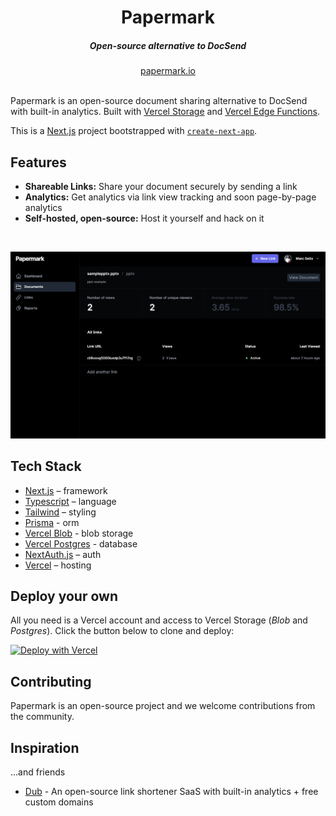 <div align="center">
    <h1 align="center">Papermark</h1>
    <h5>Open-source alternative to DocSend</h5>
</div>

<div align="center">
  <a href="https://papermark.io">papermark.io</a>
</div>
<br/>

Papermark is an open-source document sharing alternative to DocSend with built-in analytics. Built with [Vercel Storage](http://vercel.com/storage) and [Vercel Edge Functions](http://vercel.com/edge).

This is a [Next.js](https://nextjs.org/) project bootstrapped with [`create-next-app`](https://github.com/vercel/next.js/tree/canary/packages/create-next-app).

## Features

- **Shareable Links:** Share your document securely by sending a link
- **Analytics:** Get analytics via link view tracking and soon page-by-page analytics
- **Self-hosted, open-source:** Host it yourself and hack on it

<br/>

![](public/papermark.png)

## Tech Stack

- [Next.js](https://nextjs.org/) – framework
- [Typescript](https://www.typescriptlang.org/) – language
- [Tailwind](https://tailwindcss.com/) – styling
- [Prisma](https://prisma.io) - orm
- [Vercel Blob](https://vercel.com/storage/blob) - blob storage
- [Vercel Postgres](https://vercel.com/storage/postgres) - database
- [NextAuth.js](https://next-auth.js.org/) – auth
- [Vercel](https://vercel.com/) – hosting

## Deploy your own

All you need is a Vercel account and access to Vercel Storage (_Blob_ and _Postgres_). Click the
button below to clone and deploy:

[![Deploy with Vercel](https://vercel.com/button)](#)

## Contributing

Papermark is an open-source project and we welcome contributions from the community.

## Inspiration

...and friends

- [Dub](https://github.com/steven-tey/dub) - An open-source link shortener SaaS with built-in analytics + free custom domains
